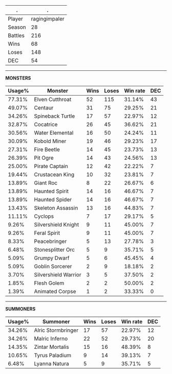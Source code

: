.|.
|-|-
Player|ragingimpaler
Season|28
Battles|216
Wins|68
Loses|148
DEC|54

---
**MONSTERS**

Usage%|Monster|Wins|Loses|Win rate|DEC|
-|-|-|-|-|-|
77.31%|Elven Cutthroat|52|115|31.14%|43|
49.07%|Centaur|31|75|29.25%|21|
34.26%|Spineback Turtle|17|57|22.97%|12|
32.87%|Cocatrice|26|45|36.62%|21|
30.56%|Water Elemental|16|50|24.24%|11|
30.09%|Kobold Miner|19|46|29.23%|17|
27.31%|Fire Beetle|14|45|23.73%|13|
26.39%|Pit Ogre|14|43|24.56%|13|
25.00%|Pirate Captain|12|42|22.22%|7|
19.44%|Crustacean King|10|32|23.81%|7|
13.89%|Giant Roc|8|22|26.67%|6|
13.89%|Haunted Spirit|14|16|46.67%|7|
13.89%|Haunted Spider|14|16|46.67%|7|
13.43%|Skeleton Assassin|13|16|44.83%|7|
11.11%|Cyclops|7|17|29.17%|5|
9.26%|Silvershield Knight|9|11|45.00%|7|
9.26%|Feral Spirit|9|11|45.00%|7|
8.33%|Peacebringer|5|13|27.78%|3|
6.48%|Stonesplitter Orc|5|9|35.71%|5|
5.09%|Grumpy Dwarf|5|6|45.45%|4|
5.09%|Goblin Sorcerer|2|9|18.18%|2|
3.70%|Silvershield Warrior|3|5|37.50%|2|
1.85%|Flesh Golem|2|2|50.00%|2|
1.39%|Animated Corpse|1|2|33.33%|0|

---
**SUMMONERS**

Usage%|Summoner|Wins|Loses|Win rate|DEC|
-|-|-|-|-|-|
34.26%|Alric Stormbringer|17|57|22.97%|12|
34.26%|Malric Inferno|22|52|29.73%|20|
14.35%|Zintar Mortalis|15|16|48.39%|8|
10.65%|Tyrus Paladium|9|14|39.13%|7|
6.48%|Lyanna Natura|5|9|35.71%|5|
